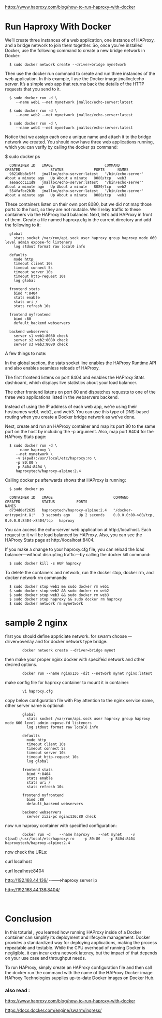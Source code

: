 https://www.haproxy.com/blog/how-to-run-haproxy-with-docker


# Run Haproxy With Docker

We’ll create three instances of a web application, one instance of HAProxy, and a bridge network to join them together. So, once you’ve installed Docker, use the following command to create a new bridge network in Docker:

      $ sudo docker network create --driver=bridge mynetwork


Then use the docker run command to create and run three instances of the web application. In this example, I use the Docker image jmalloc/echo-server. It’s a simple web app that returns back the details of the HTTP requests that you send to it.

      $ sudo docker run -d \
         --name web1 --net mynetwork jmalloc/echo-server:latest
         
      $ sudo docker run -d \
         --name web2 --net mynetwork jmalloc/echo-server:latest
         
      $ sudo docker run -d \
         --name web3 --net mynetwork jmalloc/echo-server:latest


Notice that we assign each one a unique name and attach it to the bridge network we created. You should now have three web applications running, which you can verify by calling the docker ps command:

$ sudo docker ps


      
      CONTAINER ID   IMAGE                        COMMAND              CREATED              STATUS              PORTS      NAMES
      98216bb8c5ff   jmalloc/echo-server:latest   "/bin/echo-server"   About a minute ago   Up About a minute   8080/tcp   web3
      ae6accc111d9   jmalloc/echo-server:latest   "/bin/echo-server"   About a minute ago   Up About a minute   8080/tcp   web2
      554fafbc2b3b   jmalloc/echo-server:latest   "/bin/echo-server"   About a minute ago   Up About a minute   8080/tcp   web1


These containers listen on their own port 8080, but we did not map those ports to the host, so they are not routable. We’ll relay traffic to these containers via the HAProxy load balancer. Next, let’s add HAProxy in front of them. Create a file named haproxy.cfg in the current directory and add the following to it:

      global
        stats socket /var/run/api.sock user haproxy group haproxy mode 660 level admin expose-fd listeners
        log stdout format raw local0 info
      
      defaults
        mode http
        timeout client 10s
        timeout connect 5s
        timeout server 10s
        timeout http-request 10s
        log global
      
      frontend stats
        bind *:8404
        stats enable
        stats uri /
        stats refresh 10s
      
      frontend myfrontend
        bind :80
        default_backend webservers
      
      backend webservers
        server s1 web1:8080 check
        server s2 web2:8080 check
        server s3 web3:8080 check


A few things to note:

In the global section, the stats socket line enables the HAProxy Runtime API and also enables seamless reloads of HAProxy.

The first frontend listens on port 8404 and enables the HAProxy Stats dashboard, which displays live statistics about your load balancer.

The other frontend listens on port 80 and dispatches requests to one of the three web applications listed in the webservers backend.

Instead of using the IP address of each web app, we’re using their hostnames web1, web2, and web3. You can use this type of DNS-based routing when you create a Docker bridge network as we’ve done.

Next, create and run an HAProxy container and map its port 80 to the same port on the host by including the -p argument. Also, map port 8404 for the HAProxy Stats page:

      $ sudo docker run -d \
         --name haproxy \
         --net mynetwork \
         -v $(pwd):/usr/local/etc/haproxy:ro \
         -p 80:80 \
         -p 8404:8404 \
         haproxytech/haproxy-alpine:2.4


Calling docker ps afterwards shows that HAProxy is running:

      $ sudo docker ps
      
      CONTAINER ID   IMAGE                            COMMAND                  CREATED          STATUS          PORTS                                        NAMES
      d734d0ef2635   haproxytech/haproxy-alpine:2.4   "/docker-entrypoint.â¦"   3 seconds ago    Up 2 seconds    0.0.0.0:80->80/tcp, 0.0.0.0:8404->8404/tcp   haproxy


You can access the echo-server web application at http://localhost. Each request to it will be load balanced by HAProxy. Also, you can see the HAProxy Stats page at http://localhost:8404.

If you make a change to your haproxy.cfg file, you can reload the load balancer—without disrupting traffic—by calling the docker kill command:

      $ sudo docker kill -s HUP haproxy


To delete the containers and network, run the docker stop, docker rm, and docker network rm commands:

      $ sudo docker stop web1 && sudo docker rm web1
      $ sudo docker stop web2 && sudo docker rm web2
      $ sudo docker stop web3 && sudo docker rm web3
      $ sudo docker stop haproxy && sudo docker rm haproxy
      $ sudo docker network rm mynetwork




# sample 2 nginx

first you should define appriciate network. for swarm choose --driver=overlay and for docker network type bridge.

            docker network create --driver=bridge mynet

then make your proper nginx docker with specifeid network and other desired options.

            docker run --name nginx136 -dit --network mynet nginx:latest

make config file for haproxy container to mount it in container:

            vi haproxy.cfg

copy below configuration file with Pay attention to the nginx service name, other server name is optional:            


            global
              stats socket /var/run/api.sock user haproxy group haproxy mode 660 level admin expose-fd listeners
              log stdout format raw local0 info
            
            defaults
              mode http
              timeout client 10s
              timeout connect 5s
              timeout server 10s
              timeout http-request 10s
              log global
            
            frontend stats
              bind *:8404
              stats enable
              stats uri /
              stats refresh 10s
            
            frontend myfrontend
              bind :80
              default_backend webservers
            
            backend webservers
              server zizi-pc nginx136:80 check


now run haproxy container with specified configuration:

            docker run -d    --name haproxy    --net mynet    -v $(pwd):/usr/local/etc/haproxy:ro    -p 80:80    -p 8404:8404    haproxytech/haproxy-alpine:2.4


now check the URLs:

curl localhost

curl localhost:8404

http://192.168.44.136/    ---->haproxy server ip 

http://192.168.44.136:8404/

​
# Conclusion

In this toturial , you learned how running HAProxy inside of a Docker container can simplify its deployment and lifecycle management. Docker provides a standardized way for deploying applications, making the process repeatable and testable. While the CPU overhead of running Docker is negligible, it can incur extra network latency, but the impact of that depends on your use case and throughput needs.

To run HAProxy, simply create an HAProxy configuration file and then call the docker run the command with the name of the HAProxy Docker image. HAProxy Technologies supplies up-to-date Docker images on Docker Hub.



### also read :


https://www.haproxy.com/blog/how-to-run-haproxy-with-docker


https://docs.docker.com/engine/swarm/ingress/



